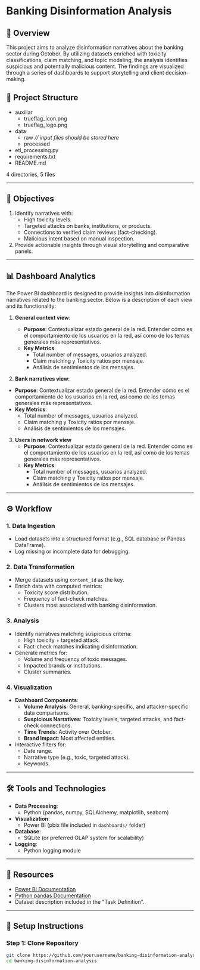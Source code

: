 # Banking Disinformation Analysis

## 📖 Overview
This project aims to analyze disinformation narratives about the banking sector during October. By utilizing datasets enriched with toxicity classifications, claim matching, and topic modeling, the analysis identifies suspicious and potentially malicious content. The findings are visualized through a series of dashboards to support storytelling and client decision-making.


## 📂 Project Structure

- auxiliar
  - trueflag_icon.png
  - trueflag_logo.png
- data
  - raw *// input files should be stored here*
  - processed
- etl_processing.py
- requirements.txt
- README.md


4 directories, 5 files

---

## 🎯 Objectives
1. Identify narratives with:
   - High toxicity levels.
   - Targeted attacks on banks, institutions, or products.
   - Connections to verified claim reviews (fact-checking).
   - Malicious intent based on manual inspection.
2. Provide actionable insights through visual storytelling and comparative panels.

---

## 📊 Dashboard Analytics

[Link]: https://app.powerbi.com/view?r=eyJrIjoiM2I2NDExYjQtMGJhNy00YjgyLTg1N2UtMGZjODE2YWFjNzViIiwidCI6ImU3ZjUzZjNmLTYzNmItNDNhZC04MDdlLTU3Yzk2NmZmN2RiOCIsImMiOjh9

The Power BI dashboard is designed to provide insights into disinformation narratives related to the banking sector. Below is a description of each view and its functionality:

1. **General context view**:
   - **Purpose**: Contextualizar estado general de la red. Entender cómo es el comportamiento de los usuarios en la red, así como de los temas generales más representativos.
   - **Key Metrics**:
     - Total number of messages, usuarios analyzed.
     - Claim matching y Toxicity ratios por mensaje.
     - Análisis de sentimientos de los mensajes.
    
2. **Bank narratives view**:
  - **Purpose**: Contextualizar estado general de la red. Entender cómo es el comportamiento de los usuarios en la red, así como de los temas generales más representativos.
   - **Key Metrics**:
     - Total number of messages, usuarios analyzed.
     - Claim matching y Toxicity ratios por mensaje.
     - Análisis de sentimientos de los mensajes.

3. **Users in network view**
   - **Purpose**: Contextualizar estado general de la red. Entender cómo es el comportamiento de los usuarios en la red, así como de los temas generales más representativos.
   - **Key Metrics**:
     - Total number of messages, usuarios analyzed.
     - Claim matching y Toxicity ratios por mensaje.
     - Análisis de sentimientos de los mensajes.
    
---

## ⚙️ Workflow

### 1. Data Ingestion
- Load datasets into a structured format (e.g., SQL database or Pandas DataFrame).
- Log missing or incomplete data for debugging.

### 2. Data Transformation
- Merge datasets using `content_id` as the key.
- Enrich data with computed metrics:
  - Toxicity score distribution.
  - Frequency of fact-check matches.
  - Clusters most associated with banking disinformation.

### 3. Analysis
- Identify narratives matching suspicious criteria:
  - High toxicity + targeted attack.
  - Fact-check matches indicating disinformation.
- Generate metrics for:
  - Volume and frequency of toxic messages.
  - Impacted brands or institutions.
  - Cluster summaries.

### 4. Visualization
- **Dashboard Components**:
  - **Volume Analysis**: General, banking-specific, and attacker-specific data comparisons.
  - **Suspicious Narratives**: Toxicity levels, targeted attacks, and fact-check connections.
  - **Time Trends**: Activity over October.
  - **Brand Impact**: Most affected entities.
- Interactive filters for:
  - Date range.
  - Narrative type (e.g., toxic, targeted attack).
  - Keywords.

---

## 🛠 Tools and Technologies
- **Data Processing**:
  - Python (pandas, numpy, SQLAlchemy, matplotlib, seaborn)
- **Visualization**:
  - Power BI (pbix file included in `dashboards/` folder)
- **Database**:
  - SQLite (or preferred OLAP system for scalability)
- **Logging**:
  - Python logging module

---

## 🔗 Resources
- [Power BI Documentation](https://learn.microsoft.com/en-us/power-bi/)
- [Python pandas Documentation](https://pandas.pydata.org/docs/)
- Dataset description included in the "Task Definition".

---

## 🚀 Setup Instructions

### Step 1: Clone Repository
```bash
git clone https://github.com/yourusername/banking-disinformation-analysis.git
cd banking-disinformation-analysis
